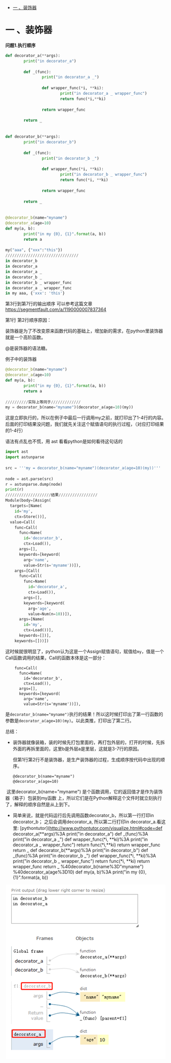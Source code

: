 <!-- GFM-TOC -->

* [一 、装饰器](#一-装饰器)

   


  <!-- GFM-TOC -->

# 一 、装饰器

**问题1.执行顺序**

```python
def decorator_a(**args):
        print("in decorator_a")

        def _(func):
                print("in decorator_a _")

                def wrapper_func(*i, **ki):
                        print("in decorator_a _ wrapper_func")
                        return func(*i,**ki)

                return wrapper_func

        return _


def decorator_b(**args):
        print("in decorator_b")

        def _(func):
                print("in decorator_b _")

                def wrapper_func(*i, **ki):
                        print("in decorator_b _ wrapper_func")
                        return func(*i, **ki)

                return wrapper_func

        return _


@decorator_b(name="myname")
@decorator_a(age=10)
def my(a, b):
        print("in my {0}, {1}".format(a, b))
        return a

my("aaa", {"xxx":"this"})
////////////////////////////////
in decorator_b
in decorator_a
in decorator_a _
in decorator_b _
in decorator_b _ wrapper_func
in decorator_a _ wrapper_func
in my aaa, {'xxx': 'this'}
```

第3行到第7行的输出顺序 可以参考这篇文章 https://segmentfault.com/a/1190000007837364

第1行 第2行顺序原因：

装饰器是为了不改变原来函数代码的基础上，增加新的需求，在python里装饰器就是一个高阶函数。

@是装饰器的语法糖。

例子中的装饰器

```python
@decorator_b(name="myname")
@decorator_a(age=10)
def my(a, b):
        print("in my {0}, {1}".format(a, b))
        return a
        
//////////实际上等同于/////////////
my = decorator_b(name="myname")(decorator_a(age=10)(my))
```

这是立即执行的，所以在例子中最后一行调用my之前，就打印出了1-4行的内容。后面的打印结果没问题，我们就先关注这个赋值语句的执行过程，（对应打印结果的1-4行）

语法有点乱也不慌，用 ast 看看python是如何看待这句话的

```python
import ast
import astunparse

src = '''my = decorator_b(name="myname")(decorator_a(age=10)(my))'''

node = ast.parse(src)
r = astunparse.dump(node)
print(r)
////////////////////结果/////////////////
Module(body=[Assign(
  targets=[Name(
    id='my',
    ctx=Store())],
  value=Call(
    func=Call(
      func=Name(
        id='decorator_b',
        ctx=Load()),
      args=[],
      keywords=[keyword(
        arg='name',
        value=Str(s='myname'))]),
    args=[Call(
      func=Call(
        func=Name(
          id='decorator_a',
          ctx=Load()),
        args=[],
        keywords=[keyword(
          arg='age',
          value=Num(n=10))]),
      args=[Name(
        id='my',
        ctx=Load())],
      keywords=[])],
    keywords=[]))])
```

这时候就很明显了，python认为这是一个Assign赋值语句，赋值给`my`，值是一个Call函数调用的结果，Call的函数本体是这一部分：

```
    func=Call(
      func=Name(
        id='decorator_b',
        ctx=Load()),
      args=[],
      keywords=[keyword(
        arg='name',
        value=Str(s='myname'))]),
```

是`decorator_b(name="myname")`执行的结果！所以这时候打印出了第一行函数的参数是`decorator_a(age=10)(my)`。以此类推，打印出了第二行。

总结：

- 装饰器就像装箱，装的时候先打包里面的，再打包外层的，打开的时候，先拆外面的再拆里面的，这里b是外层a是里层，这就是3-7行的原因。

  但第1行第2行不是装饰器，是生产装饰器的过程，生成顺序按代码中出现的顺序。

  ```
  @decorator_b(name="myname")
  @decorator_a(age=10)
  ```

​		这里decorator_b(name="myname") 是个函数调用，它的返回值才是作为装饰器（箱子）包装到my函数		上，所以它们是在Python解释这个文件时就立刻执行了，解释的顺序自然是从上到下。

- 简单来说，就是代码运行后先调用函数decorator_b，所以第一行打印in decorator_b； 之后会调用decorator_a, 所以第二行打印in decorator_a.看这里: [pythontutor](http://www.pythontutor.com/visualize.html#code=def decorator_a(**args)%3A        print("in decorator_a")         def _(func)%3A                print("in decorator_a _")                 def wrapper_func(*i, **ki)%3A                        print("in decorator_a _ wrapper_func")                        return func(*i,**ki)                 return wrapper_func         return _  def decorator_b(**args)%3A        print("in decorator_b")         def _(func)%3A                print("in decorator_b _")                 def wrapper_func(*i, **ki)%3A                        print("in decorator_b _ wrapper_func")                        return func(*i, **ki)                 return wrapper_func         return _  %40decorator_b(name%3D"myname") %40decorator_a(age%3D10) def my(a, b)%3A        print("in my {0}, {1}".format(a, b)) 

<div align="center"> <img src="../../pics/16067064873945.png" width="500px"/> </div><br>